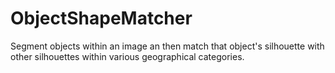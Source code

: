 # ObjectShapeMatcher
Segment objects within an image an then match that object's silhouette with other silhouettes within various geographical categories.

